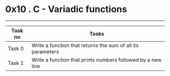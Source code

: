 # 0x10 . C - Variadic functions
---
|Task no |Tasks	|
|--------|------|
|Task 0  |Write a function that returns the sum of all its parameters|
|Task 1  |Write a function that prints numbers followed by a new line|

